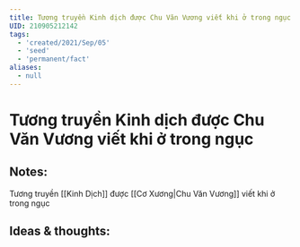 ```yaml
---
title: Tương truyền Kinh dịch được Chu Văn Vương viết khi ở trong ngục
UID: 210905212142
tags:
  - 'created/2021/Sep/05'
  - 'seed'
  - 'permanent/fact'
aliases:
  - null
---
```

# Tương truyền Kinh dịch được Chu Văn Vương viết khi ở trong ngục

## Notes:
Tương truyền [[Kinh Dịch]] được [[Cơ Xương|Chu Văn Vương]] viết khi ở trong ngục

## Ideas & thoughts:
